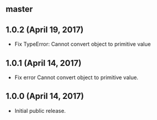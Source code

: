 ## master


## 1.0.2 (April 19, 2017)

* Fix TypeError: Cannot convert object to primitive value

## 1.0.1 (April 14, 2017)

* Fix error Cannot convert object to primitive value.

## 1.0.0 (April 14, 2017)

* Initial public release.
